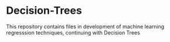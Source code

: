 # Decision-Trees

This repository contains files in development of machine learning regresssion techniques, continuing with Decision Trees
